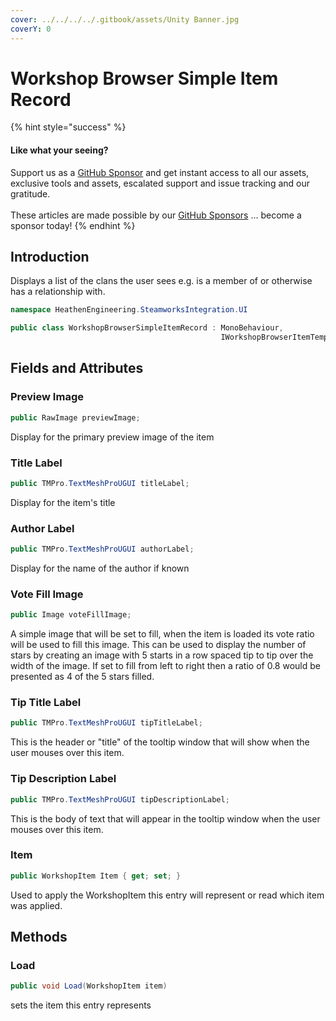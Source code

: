 ```yaml
---
cover: ../../../../.gitbook/assets/Unity Banner.jpg
coverY: 0
---
```


# Workshop Browser Simple Item Record

{% hint style="success" %}
#### Like what your seeing?

Support us as a [GitHub Sponsor](../../../../become-a-sponsor/) and get instant access to all our assets, exclusive tools and assets, escalated support and issue tracking and our gratitude.\
\
These articles are made possible by our [GitHub Sponsors](../../../../become-a-sponsor/) ... become a sponsor today!
{% endhint %}

## Introduction

Displays a list of the clans the user sees e.g. is a member of or otherwise has a relationship with.

```csharp
namespace HeathenEngineering.SteamworksIntegration.UI
```

```csharp
public class WorkshopBrowserSimpleItemRecord : MonoBehaviour, 
                                               IWorkshopBrowserItemTemplate
```

## Fields and Attributes

### Preview Image

```csharp
public RawImage previewImage;
```

Display for the primary preview image of the item

### Title Label

```csharp
public TMPro.TextMeshProUGUI titleLabel;
```

Display for the item's title

### Author Label

```csharp
public TMPro.TextMeshProUGUI authorLabel;
```

Display for the name of the author if known

### Vote Fill Image

```csharp
public Image voteFillImage;
```

A simple image that will be set to fill, when the item is loaded its vote ratio will be used to fill this image. This can be used to display the number of stars by creating an image with 5 starts in a row spaced tip to tip over the width of the image. If set to fill from left to right then a ratio of 0.8 would be presented as 4 of the 5 stars filled.

### Tip Title Label

```csharp
public TMPro.TextMeshProUGUI tipTitleLabel;
```

This is the header or "title" of the tooltip window that will show when the user mouses over this item.

### Tip Description Label

```csharp
public TMPro.TextMeshProUGUI tipDescriptionLabel;
```

This is the body of text that will appear in the tooltip window when the user mouses over this item.

### Item

```csharp
public WorkshopItem Item { get; set; }
```

Used to apply the WorkshopItem this entry will represent or read which item was applied.

## Methods

### Load

```csharp
public void Load(WorkshopItem item)
```

sets the item this entry represents
